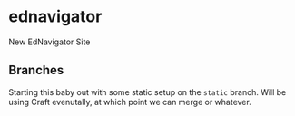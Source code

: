 # ednavigator
New EdNavigator Site

## Branches
Starting this baby out with some static setup on the `static` branch. Will be using Craft evenutally, at which point we can merge or whatever.
